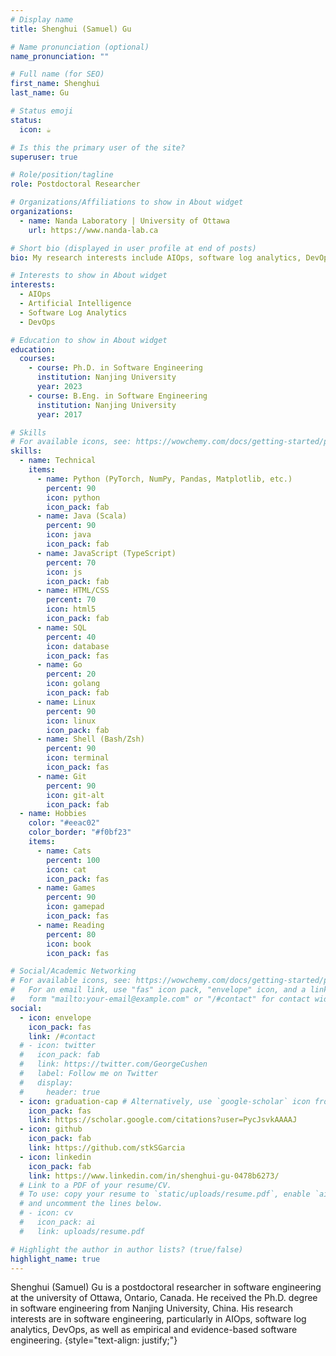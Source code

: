 ```yaml
---
# Display name
title: Shenghui (Samuel) Gu

# Name pronunciation (optional)
name_pronunciation: ""

# Full name (for SEO)
first_name: Shenghui
last_name: Gu

# Status emoji
status:
  icon: ☕️

# Is this the primary user of the site?
superuser: true

# Role/position/tagline
role: Postdoctoral Researcher

# Organizations/Affiliations to show in About widget
organizations:
  - name: Nanda Laboratory | University of Ottawa
    url: https://www.nanda-lab.ca

# Short bio (displayed in user profile at end of posts)
bio: My research interests include AIOps, software log analytics, DevOps, and empirical software engineering.

# Interests to show in About widget
interests:
  - AIOps
  - Artificial Intelligence
  - Software Log Analytics
  - DevOps

# Education to show in About widget
education:
  courses:
    - course: Ph.D. in Software Engineering
      institution: Nanjing University
      year: 2023
    - course: B.Eng. in Software Engineering
      institution: Nanjing University
      year: 2017

# Skills
# For available icons, see: https://wowchemy.com/docs/getting-started/page-builder/#icons
skills:
  - name: Technical
    items:
      - name: Python (PyTorch, NumPy, Pandas, Matplotlib, etc.)
        percent: 90
        icon: python
        icon_pack: fab
      - name: Java (Scala)
        percent: 90
        icon: java
        icon_pack: fab
      - name: JavaScript (TypeScript)
        percent: 70
        icon: js
        icon_pack: fab
      - name: HTML/CSS
        percent: 70
        icon: html5
        icon_pack: fab
      - name: SQL
        percent: 40
        icon: database
        icon_pack: fas
      - name: Go
        percent: 20
        icon: golang
        icon_pack: fab
      - name: Linux
        percent: 90
        icon: linux
        icon_pack: fab
      - name: Shell (Bash/Zsh)
        percent: 90
        icon: terminal
        icon_pack: fas
      - name: Git
        percent: 90
        icon: git-alt
        icon_pack: fab
  - name: Hobbies
    color: "#eeac02"
    color_border: "#f0bf23"
    items:
      - name: Cats
        percent: 100
        icon: cat
        icon_pack: fas
      - name: Games
        percent: 90
        icon: gamepad
        icon_pack: fas
      - name: Reading
        percent: 80
        icon: book
        icon_pack: fas

# Social/Academic Networking
# For available icons, see: https://wowchemy.com/docs/getting-started/page-builder/#icons
#   For an email link, use "fas" icon pack, "envelope" icon, and a link in the
#   form "mailto:your-email@example.com" or "/#contact" for contact widget.
social:
  - icon: envelope
    icon_pack: fas
    link: /#contact
  # - icon: twitter
  #   icon_pack: fab
  #   link: https://twitter.com/GeorgeCushen
  #   label: Follow me on Twitter
  #   display:
  #     header: true
  - icon: graduation-cap # Alternatively, use `google-scholar` icon from `ai` icon pack
    icon_pack: fas
    link: https://scholar.google.com/citations?user=PycJsvkAAAAJ
  - icon: github
    icon_pack: fab
    link: https://github.com/stkSGarcia
  - icon: linkedin
    icon_pack: fab
    link: https://www.linkedin.com/in/shenghui-gu-0478b6273/
  # Link to a PDF of your resume/CV.
  # To use: copy your resume to `static/uploads/resume.pdf`, enable `ai` icons in `params.yaml`,
  # and uncomment the lines below.
  # - icon: cv
  #   icon_pack: ai
  #   link: uploads/resume.pdf

# Highlight the author in author lists? (true/false)
highlight_name: true
---
```


Shenghui (Samuel) Gu is a postdoctoral researcher in software engineering at the university of Ottawa, Ontario, Canada. He received the Ph.D. degree in software engineering from Nanjing University, China. His research interests are in software engineering, particularly in AIOps, software log analytics, DevOps, as well as empirical and evidence-based software engineering.
{style="text-align: justify;"}
